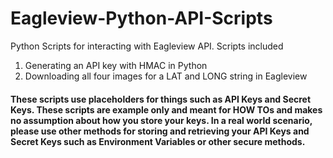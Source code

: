# Eagleview-Python-API-Scripts

Python Scripts for interacting with Eagleview API. Scripts included

1. Generating an API key with HMAC in Python
2. Downloading all four images for a LAT and LONG string in Eagleview

#### These scripts use placeholders for things such as API Keys and Secret Keys. These scripts are example only and meant for HOW TOs and makes no assumption about how you store your keys. In a real world scenario, please use other methods for storing and retrieving your API Keys and Secret Keys such as Environment Variables or other secure methods.
